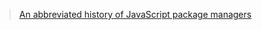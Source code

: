 > [An abbreviated history of JavaScript package managers](https://medium.com/javascript-in-plain-english/an-abbreviated-history-of-javascript-package-managers-f9797be7cf0e)